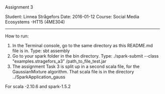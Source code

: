 Assignment 3

Student: Linnea Strågefors
Date: 2016-01-12
Course: Social Media Ecosystems -HT15 (4ME304)

*************

How to run:
1. In the Terminal console, go to the same directory as this README.md file is in. 
Type: sbt assembly
2. Go to your spark folder in the bin directory. 
Type: ./spark-submit --class "examples.stragefors_a3” /path_to_file_test.jar
3. The assignment Task 3 is split up in a second scala file, for the GaussianMixture algorithm. That scala file is in the directory ../SparkApplication_gauss

For scala -2.10.6 and spark-1.5.2
